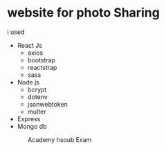 <h1>website for photo Sharing</h1>

i used
<ul>

  <li>
  React Js  
    <ul>
      <li>axios</li>
      <li>bootstrap</li>
      <li>reactstrap</li>
      <li>sass</li>
    </ul>
  </li>
<li>
Node js
<ul>
  <li>bcrypt</li>
  <li>dotenv</li>
  <li>jsonwebtoken</li>
  <li>multer</li>
</ul>
  
  
<li>Express</li>
<li>Mongo db</li>

<ul>

Academy hsoub Exam
